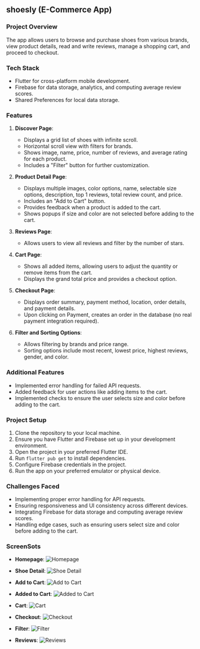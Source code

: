 ## shoesly (E-Commerce App)

### Project Overview
The app allows users to browse and purchase shoes from various brands, view product details, read and write reviews, manage a shopping cart, and proceed to checkout. 

### Tech Stack
- Flutter for cross-platform mobile development.
- Firebase for data storage, analytics, and computing average review scores.
- Shared Preferences for local data storage.

### Features
1. **Discover Page**:
   - Displays a grid list of shoes with infinite scroll.
   - Horizontal scroll view with filters for brands.
   - Shows image, name, price, number of reviews, and average rating for each product.
   - Includes a "Filter" button for further customization.

2. **Product Detail Page**:
   - Displays multiple images, color options, name, selectable size options, description, top 1 reviews, total review count, and price.
   - Includes an "Add to Cart" button.
   - Provides feedback when a product is added to the cart.
   - Shows popups if size and color are not selected before adding to the cart.

3. **Reviews Page**:
   - Allows users to view all reviews and filter by the number of stars.

4. **Cart Page**:
   - Shows all added items, allowing users to adjust the quantity or remove items from the cart.
   - Displays the grand total price and provides a checkout option.

5. **Checkout Page**:
   - Displays order summary, payment method, location, order details, and payment details.
   - Upon clicking on Payment, creates an order in the database (no real payment integration required).

6. **Filter and Sorting Options**:
   - Allows filtering by brands and price range.
   - Sorting options include most recent, lowest price, highest reviews, gender, and color.

### Additional Features
- Implemented error handling for failed API requests.
- Added feedback for user actions like adding items to the cart.
- Implemented checks to ensure the user selects size and color before adding to the cart.

### Project Setup
1. Clone the repository to your local machine.
2. Ensure you have Flutter and Firebase set up in your development environment.
3. Open the project in your preferred Flutter IDE.
4. Run `flutter pub get` to install dependencies.
5. Configure Firebase credentials in the project.
6. Run the app on your preferred emulator or physical device.

### Challenges Faced
- Implementing proper error handling for API requests.
- Ensuring responsiveness and UI consistency across different devices.
- Integrating Firebase for data storage and computing average review scores.
- Handling edge cases, such as ensuring users select size and color before adding to the cart.


### ScreenSots

- **Homepage**: 
  ![Homepage](images/Homepage.png)

- **Shoe Detail**: 
  ![Shoe Detail](images/ShoeDetail.png)

- **Add to Cart**: 
  ![Add to Cart](images/AddToCart.png)

- **Added to Cart**: 
  ![Added to Cart](images/AddedToCart.png)

- **Cart**: 
  ![Cart](images/Cart.png)

- **Checkout**: 
  ![Checkout](images/Checkout.png)

- **Filter**: 
  ![Filter](images/Filter.png)

- **Reviews**: 
  ![Reviews](images/reviews.png)

